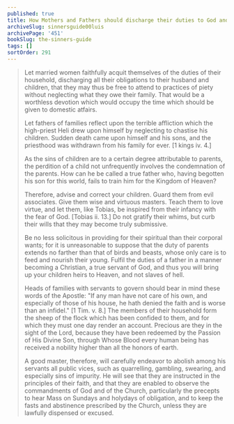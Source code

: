 ```yaml
---
published: true
title: How Mothers and Fathers should discharge their duties to God and to their family
archiveSlug: sinnersguide00luis
archivePage: '451'
bookSlug: the-sinners-guide
tags: []
sortOrder: 291
---
```


> Let married women faithfully acquit themselves of the duties of their household, discharging all their obligations to their husband and children, that they may thus be free to attend to practices of piety without neglecting what they owe their family. That would be a worthless devotion which would occupy the time which should be given to domestic atfairs.
> 
> Let fathers of families reflect upon the terrible affliction which the high-priest Heli drew upon himself by neglecting to chastise his children. Sudden death came upon himself and his sons, and the priesthood was withdrawn from his family for ever. [1 kings iv. 4.]
> 
> As the sins of children are to a certain degree attributable to parents, the perdition of a child not unfrequently involves the condemnation of the parents. How can he be called a true father who, having begotten his son for this world, fails to train him for the Kingdom of Heaven?
> 
> Therefore, advise and correct your children. Guard them from evil associates. Give them wise and virtuous masters. Teach them to love virtue, and let them, like Tobias, be inspired from their infancy with the fear of God. [Tobias ii. 13.] Do not gratify their whims, but curb their wills that they may become truly submissive.
> 
> Be no less solicitous in providing for their spiritual than their corporal wants; for it is unreasonable to suppose that the duty of parents extends no farther than that of birds and beasts, whose only care is to feed and nourish their young. Fulfil the duties of a father in a manner becoming a Christian, a true servant of God, and thus you will bring up your children heirs to Heaven, and not slaves of hell.
> 
> Heads of families with servants to govern should bear in mind these words of the Apostle: "If any man have not care of his own, and especially of those of his house, he hath denied the faith and is worse than an infidel." [1 Tim. v. 8.] The members of their household form the sheep of the flock which has been confided to them, and for which they must one day render an account. Precious are they in the sight of the Lord, because they have been redeemed by the Passion of His Divine Son, through Whose Blood every human being has received a nobility higher than all the honors of earth.
> 
> A good master, therefore, will carefully endeavor to abolish among his servants all public vices, such as quarrelling, gambling, swearing, and especially sins of impurity. He will see that they are instructed in the principles of their faith, and that they are enabled to observe the commandments of God and of the Church, particularly the precepts to hear Mass on Sundays and holydays of obligation, and to keep the fasts and abstinence prescribed by the Church, unless they are lawfully dispensed or excused.

